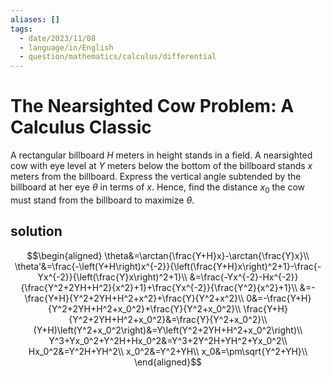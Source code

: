 ```yaml
---
aliases: []
tags:
  - date/2023/11/08
  - language/in/English
  - question/mathematics/calculus/differential
---
```


# The Nearsighted Cow Problem: A Calculus Classic

A rectangular billboard $H$ meters in height stands in a field. A nearsighted cow with eye level at $Y$ meters below the bottom of the billboard stands $x$ meters from the billboard. Express the vertical angle subtended by the billboard at her eye $\theta$ in terms of $x$. Hence, find the distance $x_0$ the cow must stand from the billboard to maximize $\theta$.

## solution

$$\begin{aligned}
\theta&=\arctan{\frac{Y+H}x}-\arctan{\frac{Y}x}\\
\theta'&=\frac{-\left(Y+H\right)x^{-2}}{\left(\frac{Y+H}x\right)^2+1}-\frac{-Yx^{-2}}{\left(\frac{Y}x\right)^2+1}\\
&=\frac{-Yx^{-2}-Hx^{-2}}{\frac{Y^2+2YH+H^2}{x^2}+1}+\frac{Yx^{-2}}{\frac{Y^2}{x^2}+1}\\
&=-\frac{Y+H}{Y^2+2YH+H^2+x^2}+\frac{Y}{Y^2+x^2}\\
0&=-\frac{Y+H}{Y^2+2YH+H^2+x_0^2}+\frac{Y}{Y^2+x_0^2}\\
\frac{Y+H}{Y^2+2YH+H^2+x_0^2}&=\frac{Y}{Y^2+x_0^2}\\
(Y+H)\left(Y^2+x_0^2\right)&=Y\left(Y^2+2YH+H^2+x_0^2\right)\\
Y^3+Yx_0^2+Y^2H+Hx_0^2&=Y^3+2Y^2H+YH^2+Yx_0^2\\
Hx_0^2&=Y^2H+YH^2\\
x_0^2&=Y^2+YH\\
x_0&=\pm\sqrt{Y^2+YH}\\
\end{aligned}$$
